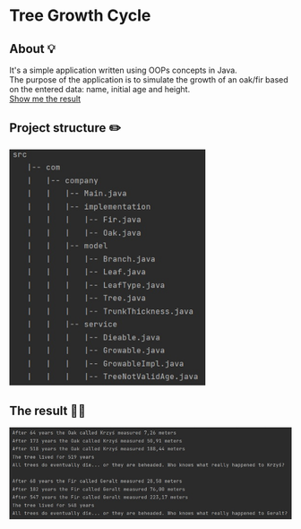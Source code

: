 # Tree Growth Cycle


## About :bulb:

It's a simple application written using OOPs concepts in Java. </br>
The purpose of the application is to simulate the growth of an oak/fir based on the entered data: name, initial age and height. </br>
[Show me the result](#result)


## Project structure :pencil2:

[<img src="images/tree_directory.jpg" alt="Project structure" width="350"/>](tree_directory.jpg)

##  The result <a name="result"></a> :man_technologist:

[<img src="images/example_output.jpg" alt="Project structure" width="900"/>](example_output.jpg)
